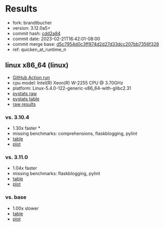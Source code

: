 # Results

- fork: brandtbucher
- version: 3.12.0a5+
- commit hash: [cdd2a84](https://github.com/brandtbucher/cpython/commit/cdd2a84)
- commit date: 2023-02-21T16:42:01-08:00
- commit merge base: [d5c7954d0c3ff874d2d27d33dcc207bb7356f328](https://github.com/brandtbucher/cpython/commit/d5c7954d0c3ff874d2d27d33dcc207bb7356f328)
- ref: quicken_at_runtime_n

## linux x86_64 (linux)

- [GitHub Action run](https://github.com/faster-cpython/benchmarking/actions/runs/4238219389)
- cpu model: Intel(R) Xeon(R) W-2255 CPU @ 3.70GHz
- platform: Linux-5.4.0-122-generic-x86_64-with-glibc2.31
- [pystats raw](bm-20230221-linux-x86_64-brandtbucher-quicken_at_runtime_n-3.12.0a5%2B-cdd2a84-pystats.json)
- [pystats table](bm-20230221-linux-x86_64-brandtbucher-quicken_at_runtime_n-3.12.0a5%2B-cdd2a84-pystats.md)
- [raw results](bm-20230221-linux-x86_64-brandtbucher-quicken_at_runtime_n-3.12.0a5%2B-cdd2a84.json)

### vs. 3.10.4

- 1.30x faster \*
- missing benchmarks: comprehensions, flaskblogging, pylint
- [table](bm-20230221-linux-x86_64-brandtbucher-quicken_at_runtime_n-3.12.0a5%2B-cdd2a84-vs-3.10.4.md)
- [plot](bm-20230221-linux-x86_64-brandtbucher-quicken_at_runtime_n-3.12.0a5%2B-cdd2a84-vs-3.10.4.png)

### vs. 3.11.0

- 1.04x faster
- missing benchmarks: flaskblogging, pylint
- [table](bm-20230221-linux-x86_64-brandtbucher-quicken_at_runtime_n-3.12.0a5%2B-cdd2a84-vs-3.11.0.md)
- [plot](bm-20230221-linux-x86_64-brandtbucher-quicken_at_runtime_n-3.12.0a5%2B-cdd2a84-vs-3.11.0.png)

### vs. base

- 1.00x slower
- [table](bm-20230221-linux-x86_64-brandtbucher-quicken_at_runtime_n-3.12.0a5%2B-cdd2a84-vs-base.md)
- [plot](bm-20230221-linux-x86_64-brandtbucher-quicken_at_runtime_n-3.12.0a5%2B-cdd2a84-vs-base.png)

